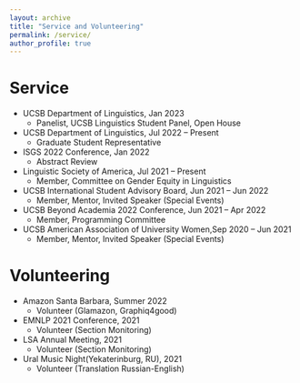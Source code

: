 ```yaml
---
layout: archive
title: "Service and Volunteering"
permalink: /service/
author_profile: true
---
```

Service
======
* UCSB Department of Linguistics, Jan 2023
  * Panelist, UCSB Linguistics Student Panel, Open House 
* UCSB Department of Linguistics, Jul 2022 – Present
  * Graduate Student Representative 
* ISGS 2022 Conference, Jan 2022
  * Abstract Review
* Linguistic Society of America, Jul 2021 – Present
  * Member, Committee on Gender Equity in Linguistics 
* UCSB International Student Advisory Board, Jun 2021 – Jun 2022
  * Member, Mentor, Invited Speaker (Special Events) 
* UCSB Beyond Academia 2022 Conference, Jun 2021 – Apr 2022
  * Member, Programming Committee 
* UCSB American Association of University Women,Sep 2020 – Jun 2021
  * Member, Mentor, Invited Speaker (Special Events)

Volunteering
======
* Amazon Santa Barbara, Summer 2022
  * Volunteer (Glamazon, Graphiq4good) 
* EMNLP 2021 Conference, 2021
  * Volunteer (Section Monitoring) 
* LSA Annual Meeting, 2021
  * Volunteer (Section Monitoring)
* Ural Music Night(Yekaterinburg, RU), 2021
  * Volunteer (Translation Russian-English) 
